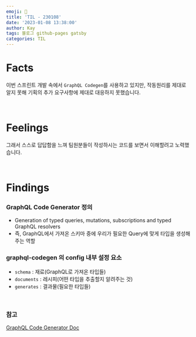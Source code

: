 ```yaml
---
emoji: 🤔
title: 'TIL - 230108'
date: '2023-01-08 13:38:00'
author: Kay
tags: 블로그 github-pages gatsby
categories: TIL
---
```


# Facts
이번 스프린트 개발 속에서 `GraphQL Codegen`를 사용하고 있지만, 작동원리를 제대로 알지 못해 기획의 추가 요구사항에 제대로 대응하지 못했습니다. 

<br/>

# Feelings
그래서 스스로 답답함을 느껴 팀원분들이 작성하시는 코드를 보면서 이해할려고 노력했습니다.

<br/>

# Findings
### GraphQL Code Generator 정의
- Generation of typed queries, mutations, subscriptions and typed GraphQL resolvers
- 즉, GraphQL에서 가져온 스키마 중에 우리가 필요한 Query에 맞게 타입을 생성해주는 역할

### graphql-codegen 의 config 내부 설정 요소
- `schema` : 재료(GraphQL로 가져온 타입들)
- `documents` : 레시피(어떤 타입을 추출할지 알려주는 것)
- `generates` : 결과물(필요한 타입들)

<br>

### 참고
[GraphQL Code Generator Doc](https://the-guild.dev/graphql/codegen/docs/config-reference/codegen-config)
